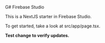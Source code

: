 G# Firebase Studio

This is a NextJS starter in Firebase Studio.

To get started, take a look at src/app/page.tsx.

**Test change to verify updates.**
